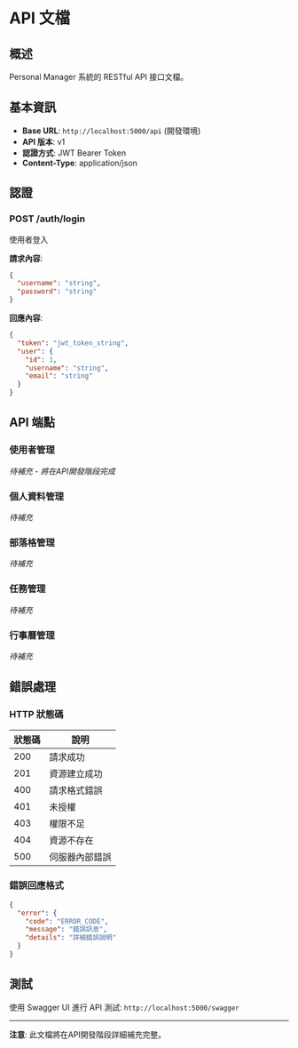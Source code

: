 # API 文檔

## 概述

Personal Manager 系統的 RESTful API 接口文檔。

## 基本資訊

- **Base URL**: `http://localhost:5000/api` (開發環境)
- **API 版本**: v1
- **認證方式**: JWT Bearer Token
- **Content-Type**: application/json

## 認證

### POST /auth/login
使用者登入

**請求內容**:
```json
{
  "username": "string",
  "password": "string"
}
```

**回應內容**:
```json
{
  "token": "jwt_token_string",
  "user": {
    "id": 1,
    "username": "string",
    "email": "string"
  }
}
```

## API 端點

### 使用者管理
*待補充 - 將在API開發階段完成*

### 個人資料管理
*待補充*

### 部落格管理
*待補充*

### 任務管理
*待補充*

### 行事曆管理
*待補充*

## 錯誤處理

### HTTP 狀態碼

| 狀態碼 | 說明 |
|-------|------|
| 200 | 請求成功 |
| 201 | 資源建立成功 |
| 400 | 請求格式錯誤 |
| 401 | 未授權 |
| 403 | 權限不足 |
| 404 | 資源不存在 |
| 500 | 伺服器內部錯誤 |

### 錯誤回應格式

```json
{
  "error": {
    "code": "ERROR_CODE",
    "message": "錯誤訊息",
    "details": "詳細錯誤說明"
  }
}
```

## 測試

使用 Swagger UI 進行 API 測試: `http://localhost:5000/swagger`

---

**注意**: 此文檔將在API開發階段詳細補充完整。